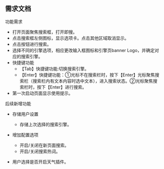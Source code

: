 ## 需求文档



功能需求

- 打开页面聚焦搜索框，打开即搜。
- 点击搜索框左侧图标，显示选项卡。点击其他区域取消显示。
- 点击按钮进行搜索。
- 选择不同的引擎选项，相应更改输入框图标和引擎页banner Logo，并确定对应的搜索引擎。
- 快捷键功能
  - 【Tab】快捷键功能:切换搜索引擎。
  - 【Enter】快捷键功能：①光标不在搜索栏时，按下【Enter】光标聚焦搜索栏（搜索栏内有文本内容时选中文本），进入搜索状态。②光标聚焦搜索栏时，按下【Enter】进行搜索。
- 第一次启动页面显示使用提示。



后续新增功能

- 存储用户设置
  - 存储上次选择的搜索引擎。

- 增加配置选项
  - 开启/关闭在新页面搜索。
  - 开启/关闭搜索热词。
- 用户选择是否开启天气插件。
